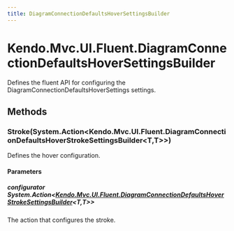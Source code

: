 ```yaml
---
title: DiagramConnectionDefaultsHoverSettingsBuilder
---
```


# Kendo.Mvc.UI.Fluent.DiagramConnectionDefaultsHoverSettingsBuilder
Defines the fluent API for configuring the DiagramConnectionDefaultsHoverSettings settings.




## Methods


### Stroke(System.Action\<Kendo.Mvc.UI.Fluent.DiagramConnectionDefaultsHoverStrokeSettingsBuilder\<T,T\>\>)
Defines the hover configuration.


#### Parameters

##### configurator System.Action<[Kendo.Mvc.UI.Fluent.DiagramConnectionDefaultsHoverStrokeSettingsBuilder](/api/aspnet-mvc/Kendo.Mvc.UI.Fluent/DiagramConnectionDefaultsHoverStrokeSettingsBuilder)<T,T>>
The action that configures the stroke.






